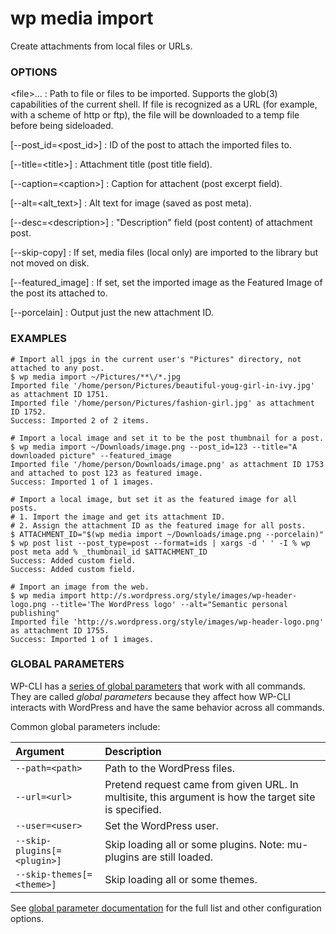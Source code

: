 # wp media import

Create attachments from local files or URLs.

### OPTIONS

&lt;file&gt;...
: Path to file or files to be imported. Supports the glob(3) capabilities of the current shell.
    If file is recognized as a URL (for example, with a scheme of http or ftp), the file will be
    downloaded to a temp file before being sideloaded.

[\--post_id=&lt;post_id&gt;]
: ID of the post to attach the imported files to.

[\--title=&lt;title&gt;]
: Attachment title (post title field).

[\--caption=&lt;caption&gt;]
: Caption for attachent (post excerpt field).

[\--alt=&lt;alt_text&gt;]
: Alt text for image (saved as post meta).

[\--desc=&lt;description&gt;]
: "Description" field (post content) of attachment post.

[\--skip-copy]
: If set, media files (local only) are imported to the library but not moved on disk.

[\--featured_image]
: If set, set the imported image as the Featured Image of the post its attached to.

[\--porcelain]
: Output just the new attachment ID.

### EXAMPLES

    # Import all jpgs in the current user's "Pictures" directory, not attached to any post.
    $ wp media import ~/Pictures/**\/*.jpg
    Imported file '/home/person/Pictures/beautiful-youg-girl-in-ivy.jpg' as attachment ID 1751.
    Imported file '/home/person/Pictures/fashion-girl.jpg' as attachment ID 1752.
    Success: Imported 2 of 2 items.

    # Import a local image and set it to be the post thumbnail for a post.
    $ wp media import ~/Downloads/image.png --post_id=123 --title="A downloaded picture" --featured_image
    Imported file '/home/person/Downloads/image.png' as attachment ID 1753 and attached to post 123 as featured image.
    Success: Imported 1 of 1 images.

    # Import a local image, but set it as the featured image for all posts.
    # 1. Import the image and get its attachment ID.
    # 2. Assign the attachment ID as the featured image for all posts.
    $ ATTACHMENT_ID="$(wp media import ~/Downloads/image.png --porcelain)"
    $ wp post list --post_type=post --format=ids | xargs -d ' ' -I % wp post meta add % _thumbnail_id $ATTACHMENT_ID
    Success: Added custom field.
    Success: Added custom field.

    # Import an image from the web.
    $ wp media import http://s.wordpress.org/style/images/wp-header-logo.png --title='The WordPress logo' --alt="Semantic personal publishing"
    Imported file 'http://s.wordpress.org/style/images/wp-header-logo.png' as attachment ID 1755.
    Success: Imported 1 of 1 images.

### GLOBAL PARAMETERS

WP-CLI has a [series of global parameters](https://make.wordpress.org/cli/handbook/config/) that work with all commands. They are called _global parameters_ because they affect how WP-CLI interacts with WordPress and have the same behavior across all commands.

Common global parameters include:

| **Argument**    | **Description**              |
|:----------------|:-----------------------------|
| `--path=<path>` | Path to the WordPress files. |
| `--url=<url>`   | Pretend request came from given URL. In multisite, this argument is how the target site is specified. |
| `--user=<user>` | Set the WordPress user.      |
| `--skip-plugins[=<plugin>]` | Skip loading all or some plugins. Note: mu-plugins are still loaded. |
| `--skip-themes[=<theme>]` | Skip loading all or some themes. |

See [global parameter documentation](https://make.wordpress.org/cli/handbook/config/) for the full list and other configuration options.

